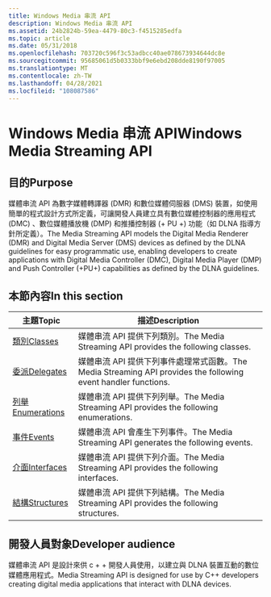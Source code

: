 ```yaml
---
title: Windows Media 串流 API
description: Windows Media 串流 API
ms.assetid: 24b2824b-59ea-4479-80c3-f4515285edfa
ms.topic: article
ms.date: 05/31/2018
ms.openlocfilehash: 703720c596f3c53adbcc40ae078673934644dc8e
ms.sourcegitcommit: 95685061d5b0333bbf9e6ebd208dde8190f97005
ms.translationtype: MT
ms.contentlocale: zh-TW
ms.lasthandoff: 04/28/2021
ms.locfileid: "108087586"
---
```

# <a name="windows-media-streaming-api"></a><span data-ttu-id="96e21-103">Windows Media 串流 API</span><span class="sxs-lookup"><span data-stu-id="96e21-103">Windows Media Streaming API</span></span>

## <a name="purpose"></a><span data-ttu-id="96e21-104">目的</span><span class="sxs-lookup"><span data-stu-id="96e21-104">Purpose</span></span>

<span data-ttu-id="96e21-105">媒體串流 API 為數字媒體轉譯器 (DMR) 和數位媒體伺服器 (DMS) 裝置，如使用簡單的程式設計方式所定義，可讓開發人員建立具有數位媒體控制器的應用程式 (DMC) 、數位媒體播放機 (DMP) 和推播控制器 (+ PU +) 功能（如 DLNA 指導方針所定義）。</span><span class="sxs-lookup"><span data-stu-id="96e21-105">The Media Streaming API models the Digital Media Renderer (DMR) and Digital Media Server (DMS) devices as defined by the DLNA guidelines for easy programmatic use, enabling developers to create applications with Digital Media Controller (DMC), Digital Media Player (DMP) and Push Controller (+PU+) capabilities as defined by the DLNA guidelines.</span></span>

## <a name="in-this-section"></a><span data-ttu-id="96e21-106">本節內容</span><span class="sxs-lookup"><span data-stu-id="96e21-106">In this section</span></span>



| <span data-ttu-id="96e21-107">主題</span><span class="sxs-lookup"><span data-stu-id="96e21-107">Topic</span></span>                                       | <span data-ttu-id="96e21-108">描述</span><span class="sxs-lookup"><span data-stu-id="96e21-108">Description</span></span>                                                                         |
|---------------------------------------------|-------------------------------------------------------------------------------------|
| [<span data-ttu-id="96e21-109">類別</span><span class="sxs-lookup"><span data-stu-id="96e21-109">Classes</span></span>](classes.md)<br/>           | <span data-ttu-id="96e21-110">媒體串流 API 提供下列類別。</span><span class="sxs-lookup"><span data-stu-id="96e21-110">The Media Streaming API provides the following classes.</span></span> <br/>                 |
| [<span data-ttu-id="96e21-111">委派</span><span class="sxs-lookup"><span data-stu-id="96e21-111">Delegates</span></span>](delegates.md)<br/>       | <span data-ttu-id="96e21-112">媒體串流 API 提供下列事件處理常式函數。</span><span class="sxs-lookup"><span data-stu-id="96e21-112">The Media Streaming API provides the following event handler functions.</span></span> <br/> |
| [<span data-ttu-id="96e21-113">列舉</span><span class="sxs-lookup"><span data-stu-id="96e21-113">Enumerations</span></span>](enumerations.md)<br/> | <span data-ttu-id="96e21-114">媒體串流 API 提供下列列舉。</span><span class="sxs-lookup"><span data-stu-id="96e21-114">The Media Streaming API provides the following enumerations.</span></span> <br/>            |
| [<span data-ttu-id="96e21-115">事件</span><span class="sxs-lookup"><span data-stu-id="96e21-115">Events</span></span>](events.md)<br/>             | <span data-ttu-id="96e21-116">媒體串流 API 會產生下列事件。</span><span class="sxs-lookup"><span data-stu-id="96e21-116">The Media Streaming API generates the following events.</span></span><br/>                  |
| [<span data-ttu-id="96e21-117">介面</span><span class="sxs-lookup"><span data-stu-id="96e21-117">Interfaces</span></span>](interfaces.md)<br/>     | <span data-ttu-id="96e21-118">媒體串流 API 提供下列介面。</span><span class="sxs-lookup"><span data-stu-id="96e21-118">The Media Streaming API provides the following interfaces.</span></span><br/>               |
| [<span data-ttu-id="96e21-119">結構</span><span class="sxs-lookup"><span data-stu-id="96e21-119">Structures</span></span>](structures.md)<br/>     | <span data-ttu-id="96e21-120">媒體串流 API 提供下列結構。</span><span class="sxs-lookup"><span data-stu-id="96e21-120">The Media Streaming API provides the following structures.</span></span><br/>               |



 

## <a name="developer-audience"></a><span data-ttu-id="96e21-121">開發人員對象</span><span class="sxs-lookup"><span data-stu-id="96e21-121">Developer audience</span></span>

<span data-ttu-id="96e21-122">媒體串流 API 是設計來供 c + + 開發人員使用，以建立與 DLNA 裝置互動的數位媒體應用程式。</span><span class="sxs-lookup"><span data-stu-id="96e21-122">Media Streaming API is designed for use by C++ developers creating digital media applications that interact with DLNA devices.</span></span>

 

 





